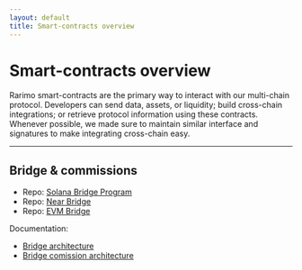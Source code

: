 ```yaml
---
layout: default
title: Smart-contracts overview
---
```


# Smart-contracts overview

Rarimo smart-contracts are the primary way to interact with our multi-chain protocol.
Developers can send data, assets, or liquidity; build cross-chain integrations; or retrieve protocol information using
these contracts.
Whenever possible, we made sure to maintain similar interface and signatures to make integrating cross-chain easy.

----

## Bridge & commissions

- Repo: [Solana Bridge Program](https://github.com/rarimo/contracts/solana-bridge-program)
- Repo: [Near Bridge](https://github.com/rarimo/contracts/near-bridge)
- Repo: [EVM Bridge](https://github.com/rarimo/contracts/evm-bridge)

Documentation:

* [Bridge architecture](./002-bridge.md)
* [Bridge comission architecture](./003-commission.md)
